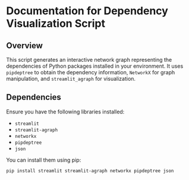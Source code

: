 
# Documentation for Dependency Visualization Script

## Overview

This script generates an interactive network graph representing the dependencies of Python packages installed in your environment. It uses `pipdeptree` to obtain the dependency information, `NetworkX` for graph manipulation, and `streamlit_agraph` for visualization.

## Dependencies

Ensure you have the following libraries installed:
- `streamlit`
- `streamlit-agraph`
- `networkx`
- `pipdeptree`
- `json`

You can install them using pip:
```sh
pip install streamlit streamlit-agraph networkx pipdeptree json
